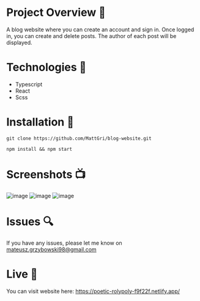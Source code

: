 # Project Overview 🎉
A blog website where you can create an account and sign in. Once logged in, you can create and delete posts. The author of each post will be displayed.

# Technologies 🔧

- Typescript
- React 
- Scss

# Installation 💾

`git clone https://github.com/MattGri/blog-website.git`

`npm install && npm start`

# Screenshots 📺

![image](https://user-images.githubusercontent.com/61913031/193800433-ea77b970-0521-4b2d-a312-856598051047.png)
![image](https://user-images.githubusercontent.com/61913031/193800934-07edd85c-fd69-4990-b935-2ccee3d84618.png)
![image](https://user-images.githubusercontent.com/61913031/193801080-72c071ae-7ba5-4582-acd5-a92a87928d48.png)


# Issues 🔍

If you have any issues, please let me know on mateusz.grzybowski98@gmail.com

# Live 📍

You can visit website here: https://poetic-rolypoly-f9f22f.netlify.app/
